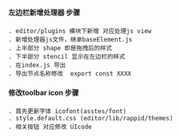 #### 左边栏新增处理器 步骤
    . editor/plugins 模块下新增 对应处理js view
    . 新增处理器js文件，继承baseElement.js
    . 上半部分 shape 即是拖拽后的样式
    . 下半部分 stencil 显示在左边栏的样式
    . 在index.js 导出
	. 导出节点名称修改  export const XXXX
#### 修改toolbar icon 步骤
    . 首先更新字体 icofont(asstes/font)
    . style.default.css (editor/lib/rappid/themes)
    . 相关按钮 对应修改 UIcode
